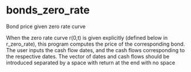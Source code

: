 # bonds_zero_rate
Bond price given zero rate curve

When the zero rate curve r(0,t) is given explicitly (defined below in r_zero_rate), 
this program computes the price of the corresponding bond. 
The user inputs the cash flow dates, and the cash flows corresponding to the respective dates.
The vector of dates and cash flows should be introduced separated by a space with return at the end with no space
